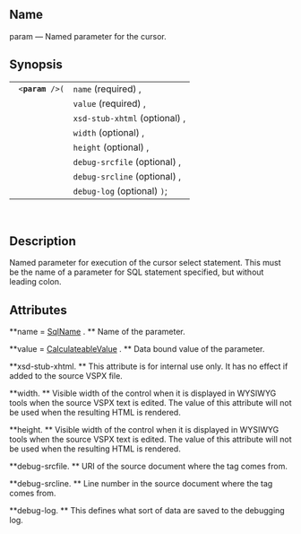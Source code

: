 <div>

<div>

</div>

<div>

## Name

param — Named parameter for the cursor.

</div>

<div>

## Synopsis

<div>

|                       |                               |
|-----------------------|-------------------------------|
| ` <`**`param`**` />(` | `name` (required) ,           |
|                       | `value` (required) ,          |
|                       | `xsd-stub-xhtml` (optional) , |
|                       | `width` (optional) ,          |
|                       | `height` (optional) ,         |
|                       | `debug-srcfile` (optional) ,  |
|                       | `debug-srcline` (optional) ,  |
|                       | `debug-log` (optional) `)`;   |

<div>

 

</div>

</div>

</div>

<div>

## Description

Named parameter for execution of the cursor select statement. This must
be the name of a parameter for SQL statement specified, but without
leading colon.

</div>

<div>

## Attributes

**name =
<a href="vc_type_sqlname.html" class="link" title="SqlName">SqlName</a>
. ** Name of the parameter.

**value = <a href="vc_type_calculateablevalue.html" class="link"
title="CalculateableValue">CalculateableValue</a> . ** Data bound value
of the parameter.

**xsd-stub-xhtml. ** This attribute is for internal use only. It has no
effect if added to the source VSPX file.

**width. ** Visible width of the control when it is displayed in WYSIWYG
tools when the source VSPX text is edited. The value of this attribute
will not be used when the resulting HTML is rendered.

**height. ** Visible width of the control when it is displayed in
WYSIWYG tools when the source VSPX text is edited. The value of this
attribute will not be used when the resulting HTML is rendered.

**debug-srcfile. ** URI of the source document where the tag comes from.

**debug-srcline. ** Line number in the source document where the tag
comes from.

**debug-log. ** This defines what sort of data are saved to the
debugging log.

</div>

</div>
